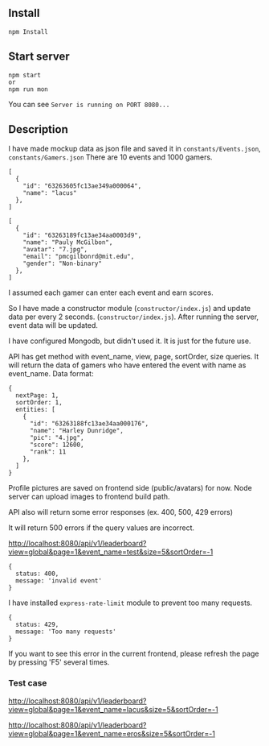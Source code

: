 ## Install

```
npm Install
```

## Start server

```
npm start
or
npm run mon
```

You can see `Server is running on PORT 8080...`

## Description

I have made mockup data as json file and saved it in `constants/Events.json`, `constants/Gamers.json`
There are 10 events and 1000 gamers.

```
[
  {
    "id": "63263605fc13ae349a000064",
    "name": "lacus"
  },
]
```

```
[
  {
    "id": "63263189fc13ae34aa0003d9",
    "name": "Pauly McGilbon",
    "avatar": "7.jpg",
    "email": "pmcgilbonrd@mit.edu",
    "gender": "Non-binary"
  },
]
```

I assumed each gamer can enter each event and earn scores.

So I have made a constructor module (`constructor/index.js`) and update data per every 2 seconds. (`constructor/index.js`).
After running the server, event data will be updated.

I have configured Mongodb, but didn't used it. It is just for the future use.

API has get method with event_name, view, page, sortOrder, size queries.
It will return the data of gamers who have entered the event with name as event_name.
Data format:

```
{
  nextPage: 1,
  sortOrder: 1,
  entities: [
    {
      "id": "63263188fc13ae34aa000176",
      "name": "Harley Dunridge",
      "pic": "4.jpg",
      "score": 12600,
      "rank": 11
    },
  ]
}
```

Profile pictures are saved on frontend side (public/avatars) for now.
Node server can upload images to frontend build path.

API also will return some error responses (ex. 400, 500, 429 errors)

It will return 500 errors if the query values are incorrect.

[http://localhost:8080/api/v1/leaderboard?view=global&page=1&event_name=test&size=5&sortOrder=-1](http://localhost:8080/api/v1/leaderboard?view=global&page=1&event_name=test&size=5&sortOrder=-1)

```
{
  status: 400,
  message: 'invalid event'
}
```

I have installed `express-rate-limit` module to prevent too many requests.

```
{
  status: 429,
  message: 'Too many requests'
}
```

If you want to see this error in the current frontend, please refresh the page by pressing 'F5' several times.

### Test case

[http://localhost:8080/api/v1/leaderboard?view=global&page=1&event_name=lacus&size=5&sortOrder=-1](http://localhost:8080/api/v1/leaderboard?view=global&page=1&event_name=lacus&size=5&sortOrder=-1)

[http://localhost:8080/api/v1/leaderboard?view=global&page=1&event_name=eros&size=5&sortOrder=-1](http://localhost:8080/api/v1/leaderboard?view=global&page=1&event_name=eros&size=5&sortOrder=-1)
